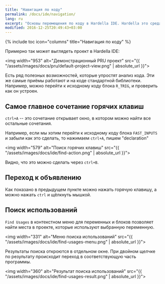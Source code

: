 ```yaml
---
title: "Навигация по коду"
permalink: /docs/ide/navigation/
lang: ru
excerpt: "Основы перемещения по коду в Hardella IDE. Hardella это среда для программирования ПЛК на языках группы 61131 (ST и т.п.)"
modified: 2016-12-25T20:49:43+03:00
---
```

{% include toc icon="columns" title="Навигация по коду" %}

Примерно так может выглядеть проект в Hardella IDE:

 <img width="953" alt="Демонстрационный PRU проект" src="{{ "/assets/images/docs/pru/default-project-view.png" | absolute_url }}">

Есть ряд полезных возможностей, которые упростят анализ кода.
Эти же самые приёмы работают и на коде стандартной библиотеки. Например, можно перейти к исходному коду блока `R_TRIG`, и проверить как он устроен.

## Самое главное сочетание горячих клавиш

`ctrl+A` -- это сочетание открывает окно, в котором можно найти все остальные сочетания.

Например, если мы хотим перейти к исходному коду блока `FAST_INPUTS` и забыли как это сделать, то нажимаем `ctrl+A`, пишем "declaration"

 <img width="579" alt="Поиск горячих клавиш" src="{{ "/assets/images/docs/ide/find-action.png" | absolute_url }}">

Видно, что это можно сделать через `ctrl+B`.

## Переход к объявлению

Как показано в предыдущем пункте можно нажать горячую клавишу, а можно нажать `ctrl` и щёлкнуть мышкой.

## Поиск использований

`Find Usages` в контекстном меню для переменных и блоков позволяет найти места в проекте, которые используют выбранную переменную.

 <img width="331" alt="Меню поиска использований" src="{{ "/assets/images/docs/ide/find-usages-menu.png" | absolute_url }}">

Результаты поиска откроются в отдельном окне. При двойном щелчке по результату происходит переход в соответствующую часть программы.

 <img width="360" alt="Результат поиска использований" src="{{ "/assets/images/docs/ide/find-usages-result.png" | absolute_url }}">

